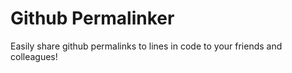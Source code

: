 # Github Permalinker

Easily share github permalinks to lines in code to your friends and colleagues!

